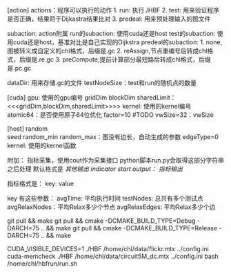 [action]
actions：程序可以执行的动作
    1. run: 执行./HBF
    2. test: 用来验证程序是否正确，结果将于Dijkastra结果比对
    3. predeal: 用来预处理输入的图文件

subaction: action附属
    run的subaction:
        使用cuda还是host
    test的subaction:
        使用cuda还是host，基准对比是自己实现的Dijkstra
    predeal的subaction:
        1. none,图被转义成自定义的chl格式，后缀是.gc
        2. reAssign,节点重编号后转成chl格式，后缀是.re.gc
        3. preCompute,提前计算部分最短路后转成chl格式，后缀是.pc.gc
        
dataDir: 用来存储.gc的文件
testNodeSize：test和run的随机点的数量

[cuda]
gpu: 使用的gpu编号
gridDim
blockDim
sharedLimit：<<<gridDim,blockDim,sharedLimit>>>>
kernel: 使用的kernel编号
atomic64：是否使用原子64位优化
factor=10 #TODO
vwSize=32：vwSize

[host]
random  
seed
random_min
random_max：图没有边长，自动生成的参数
edgeType=0
kernel: 使用的kernel函数

附加：
指标采集，使用cout作为采集接口
python脚本run.py会取得这部分字符串之后处理
默认格式是
*其他输出*
*indicator start output：*
*指标输出*

指标格式是：
key: value

key 有这些参数：
avgTime: 平均执行时间
testNodes: 总共有多个测试点
avgRelaxNodes：平均Relax多少个节点
avgRelaxEdges: 平均Relax多少个边

git pull && make
git pull && cmake -DCMAKE_BUILD_TYPE=Debug -DARCH=75 .. && make
git pull && cmake -DCMAKE_BUILD_TYPE=Release -DARCH=75 .. && make

CUDA_VISIBLE_DEVICES=1 ./HBF /home/chl/data/flickr.mtx ../config.ini
cuda-memcheck ./HBF /home/chl/data/circuit5M_dc.mtx ../config.ini
bash /home/chl/hbfrun/run.sh